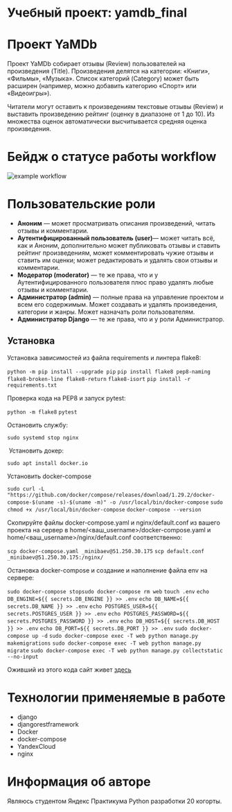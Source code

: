 # Учебный проект: yamdb_final

# Проект YaMDb
Проект YaMDb собирает отзывы (Review) пользователей на произведения (Title). Произведения делятся на категории: «Книги», «Фильмы», «Музыка». Список категорий (Category) может быть расширен (например, можно добавить категорию «Спорт» или «Видеоигры»).
 
Читатели могут оставить к произведениям текстовые отзывы (Review) и выставить произведению рейтинг (оценку в диапазоне от 1 до 10). Из множества оценок автоматически высчитывается средняя оценка произведения.
​
# Бейдж о статусе работы workflow

![example workflow](https://github.com/Minibaev/yamdb_final/actions/workflows/yamdb_workflow.yml/badge.svg)


# Пользовательские роли
 
* **Аноним** — может просматривать описания произведений, читать отзывы и комментарии.
* **Аутентифицированный пользователь (user)**— может читать всё, как и Аноним, дополнительно может публиковать отзывы и ставить рейтинг произведениям, может комментировать чужие отзывы и ставить им оценки; может редактировать и удалять свои отзывы и комментарии.
* **Модератор (moderator)** — те же права, что и у Аутентифицированного пользователя плюс право удалять любые отзывы и комментарии.
* **Администратор (admin)** — полные права на управление проектом и всем его содержимым. Может создавать и удалять произведения, категории и жанры. Может назначать роли пользователям.
* **Администратор Django** — те же права, что и у роли Администратор.

## Установка

Установка зависимостей из файла requirements и линтера flake8:

```python -m pip install --upgrade pip``` 
```pip install flake8 pep8-naming flake8-broken-line flake8-return``` ```flake8-isort```
```pip install -r requirements.txt```

Проверка кода на PEP8 и запуск pytest:

```python -m flake8```
```pytest```


Остановить службу: 

```sudo systemd stop nginx```

​
Установить докер:

```sudo apt install docker.io```


Установить docker-compose

```sudo curl -L "https://github.com/docker/compose/releases/download/1.29.2/docker-compose-$(uname -s)-$(uname -m)" -o /usr/local/bin/docker-compose```
```sudo chmod +x /usr/local/bin/docker-compose```
```docker-compose --version```

Скопируйте файлы docker-compose.yaml и nginx/default.conf из вашего проекта на сервер в home/<ваш_username>/docker-compose.yaml и home/<ваш_username>/nginx/default.conf соответственно:

```scp docker-compose.yaml _minibaev@51.250.30.175```
```scp default.conf _minibaev@51.250.30.175:/nginx/```

Остановка docker-compose и создание и наполнение файла env на сервере:

```sudo docker-compose stop```
​```sudo docker-compose rm web```
​```touch .env```
```echo DB_ENGINE=${{ secrets.DB_ENGINE }} >> .env```
```echo DB_NAME=${{ secrets.DB_NAME }} >> .env```
```echo POSTGRES_USER=${{ secrets.POSTGRES_USER }} >> .env```
```echo POSTGRES_PASSWORD=${{ secrets.POSTGRES_PASSWORD }} >> .env```
```echo DB_HOST=${{ secrets.DB_HOST }} >> .env```
```echo DB_PORT=${{ secrets.DB_PORT }} >> .env```
```sudo docker-compose up -d```
```sudo docker-compose exec -T web python manage.py makemigrations```
```sudo docker-compose exec -T web python manage.py migrate```
```sudo docker-compose exec -T web python manage.py collectstatic --no-input```

Оживший из этого кода сайт живет [здесь](http://51.250.16.52/admin/)


# Технологии применяемые в работе

- django
- djangorestframework
- Docker
- docker-compose
- YandexCloud
- nginx

# Информация об авторе

Являюсь студентом Яндекс Практикума Python разработки 20 когорты.
